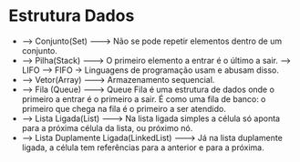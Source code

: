 # Estrutura Dados

- --> Conjunto(Set) ---> Não se pode repetir elementos dentro de um conjunto.
- --> Pilha(Stack) ---> O primeiro elemento a entrar é o último a sair. --> LIFO --> FIFO -> Linguagens de programação usam e abusam disso.
- --> Vetor(Array) --->  Armazenamento sequencial.
- --> Fila (Queue)  ---> Queue Fila é uma estrutura de dados onde o primeiro a entrar é o primeiro a sair. É como uma fila de banco: o primeiro que chega na fila é o primeiro a ser atendido.
- --> Lista Ligada(List) ---> Na lista ligada simples a célula só aponta para a próxima célula da lista, ou próximo nó.
- --> Lista Duplamente Ligada(LinkedList) ---> Já na lista duplamente ligada, a célula tem referências para a anterior e para a próxima.
